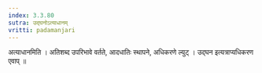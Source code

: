 ```yaml
---
index: 3.3.80
sutra: उद्घनोऽत्याधानम्
vritti: padamanjari
---
```


 अत्याधानमिति । अतिशब्द उपरिभावे वर्तते, आदधातिः स्थापने, अधिकरणे ल्युट् । उद्घन इत्यत्राप्यधिकरण एवाप् ॥